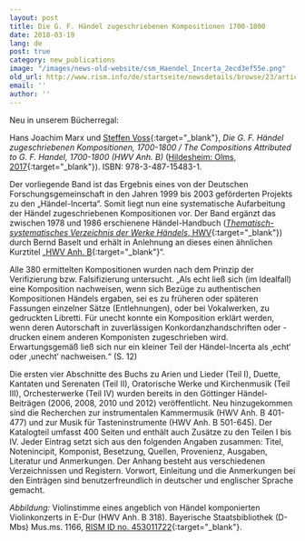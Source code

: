 ```yaml
---
layout: post
title: Die G. F. Händel zugeschriebenen Kompositionen 1700-1800
date: 2018-03-19
lang: de
post: true
category: new_publications
image: "/images/news-old-website/csm_Haendel_Incerta_2ecd3ef55e.png"
old_url: http://www.rism.info/de/startseite/newsdetails/browse/23/article/64/the-compositions-attributed-to-g-f-handel-1700-1800.html
email: ''
author: ''
---
```


Neu in unserem Bücherregal:

Hans Joachim Marx und [Steffen Voss](http://de.rism.info/de/mitarbeiter/dr-steffen-voss.html#c3002){:target="_blank"}, _Die G. F. Händel zugeschriebenen Kompositionen, 1700-1800 / The Compositions Attributed to G. F. Handel, 1700-1800 (HWV Anh. B)_ ([Hildesheim: Olms, 2017](http://www.olms.de/search/Detail.aspx?pr=2008841){:target="_blank"}). ISBN: 978-3-487-15483-1.

Der vorliegende Band ist das Ergebnis eines von der Deutschen Forschungsgemeinschaft in den Jahren 1999 bis 2003 geförderten Projekts zu den „Händel-Incerta“. Somit liegt nun eine systematische Aufarbeitung der Händel zugeschriebenen Kompositionen vor. Der Band ergänzt das zwischen 1978 und 1986 erschienene Händel-Handbuch ([_Thematisch-systematisches Verzeichnis der Werke Händels_, HWV](https://opac.rism.info/search?View=rism&q=HWV){:target="_blank"}) durch Bernd Baselt und erhält in Anlehnung an dieses einen ähnlichen Kurztitel „[HWV Anh. B](https://opac.rism.info/search?View=rism&q=HWV+Anh.){:target="_blank"}“.

Alle 380 ermittelten Kompositionen wurden nach dem Prinzip der Verifizierung bzw. Falsifizierung untersucht. „Als echt ließ sich (im Idealfall) eine Komposition nachweisen, wenn sich Bezüge zu authentischen Kompositionen Händels ergaben, sei es zu früheren oder späteren Fassungen einzelner Sätze (Entlehnungen), oder bei Vokalwerken, zu gedruckten Libretti. Für unecht konnte ein Komposition erklärt werden, wenn deren Autorschaft in zuverlässigen Konkordanzhandschriften oder -drucken einem anderen Komponisten zugeschrieben wird. Erwartungsgemäß ließ sich nur ein kleiner Teil der Händel-Incerta als ‚echt‘ oder ‚unecht‘ nachweisen.“ (S. 12)

Die ersten vier Abschnitte des Buchs zu Arien und Lieder (Teil I), Duette, Kantaten und Serenaten (Teil II), Oratorische Werke und Kirchenmusik (Teil III), Orchesterwerke (Teil IV) wurden bereits in den Göttinger Händel-Beiträgen (2006, 2008, 2010 und 2012) veröffentlicht. Neu hinzugekommen sind die Recherchen zur instrumentalen Kammermusik (HWV Anh. B 401-477) und zur Musik für Tasteninstrumente (HWV Anh. B 501-645). Der Katalogteil umfasst 400 Seiten und enthält auch Zusätze zu den Teilen I bis IV. Jeder Eintrag setzt sich aus den folgenden Angaben zusammen: Titel, Notenincipit, Komponist, Besetzung, Quellen, Provenienz, Ausgaben, Literatur und Anmerkungen. Der Anhang besteht aus verschiedenen Verzeichnissen und Registern. Vorwort, Einleitung und die Anmerkungen bei den Einträgen sind benutzerfreundlich in deutscher und englischer Sprache gemacht.

_Abbildung:_ Violinstimme eines angeblich von Händel komponierten Violinkonzerts in E-Dur (HWV Anh. B 318). Bayerische Staatsbibliothek (D-Mbs) Mus.ms. 1166, [RISM ID no. 453011722](https://opac.rism.info/search?id=453011722){:target="_blank"}.
